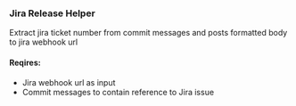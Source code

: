 ### Jira Release Helper
Extract jira ticket number from commit messages and posts formatted body to jira webhook url 

#### Reqires:
- Jira webhook url as input
- Commit messages to contain reference to Jira issue
